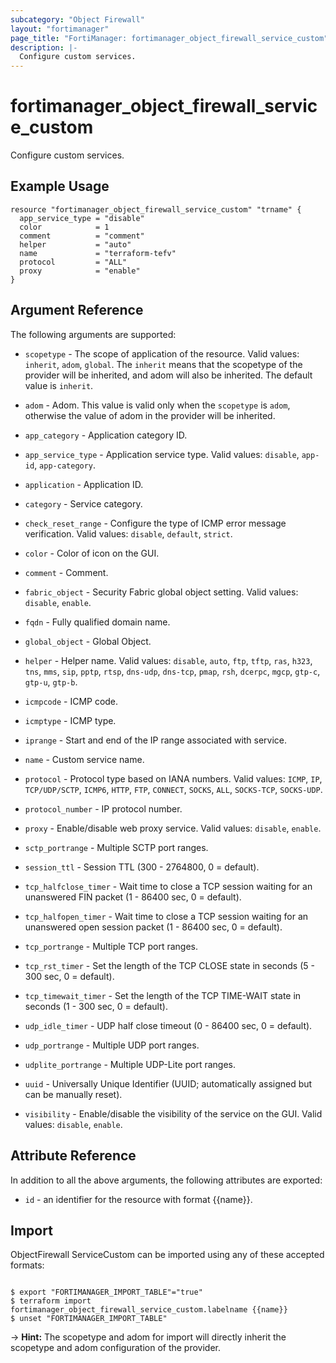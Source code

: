 ```yaml
---
subcategory: "Object Firewall"
layout: "fortimanager"
page_title: "FortiManager: fortimanager_object_firewall_service_custom"
description: |-
  Configure custom services.
---
```


# fortimanager_object_firewall_service_custom
Configure custom services.

## Example Usage

```hcl
resource "fortimanager_object_firewall_service_custom" "trname" {
  app_service_type = "disable"
  color            = 1
  comment          = "comment"
  helper           = "auto"
  name             = "terraform-tefv"
  protocol         = "ALL"
  proxy            = "enable"
}
```

## Argument Reference


The following arguments are supported:

* `scopetype` - The scope of application of the resource. Valid values: `inherit`, `adom`, `global`. The `inherit` means that the scopetype of the provider will be inherited, and adom will also be inherited. The default value is `inherit`.
* `adom` - Adom. This value is valid only when the `scopetype` is `adom`, otherwise the value of adom in the provider will be inherited.

* `app_category` - Application category ID.
* `app_service_type` - Application service type. Valid values: `disable`, `app-id`, `app-category`.

* `application` - Application ID.
* `category` - Service category.
* `check_reset_range` - Configure the type of ICMP error message verification. Valid values: `disable`, `default`, `strict`.

* `color` - Color of icon on the GUI.
* `comment` - Comment.
* `fabric_object` - Security Fabric global object setting. Valid values: `disable`, `enable`.

* `fqdn` - Fully qualified domain name.
* `global_object` - Global Object.
* `helper` - Helper name. Valid values: `disable`, `auto`, `ftp`, `tftp`, `ras`, `h323`, `tns`, `mms`, `sip`, `pptp`, `rtsp`, `dns-udp`, `dns-tcp`, `pmap`, `rsh`, `dcerpc`, `mgcp`, `gtp-c`, `gtp-u`, `gtp-b`.

* `icmpcode` - ICMP code.
* `icmptype` - ICMP type.
* `iprange` - Start and end of the IP range associated with service.
* `name` - Custom service name.
* `protocol` - Protocol type based on IANA numbers. Valid values: `ICMP`, `IP`, `TCP/UDP/SCTP`, `ICMP6`, `HTTP`, `FTP`, `CONNECT`, `SOCKS`, `ALL`, `SOCKS-TCP`, `SOCKS-UDP`.

* `protocol_number` - IP protocol number.
* `proxy` - Enable/disable web proxy service. Valid values: `disable`, `enable`.

* `sctp_portrange` - Multiple SCTP port ranges.
* `session_ttl` - Session TTL (300 - 2764800, 0 = default).
* `tcp_halfclose_timer` - Wait time to close a TCP session waiting for an unanswered FIN packet (1 - 86400 sec, 0 = default).
* `tcp_halfopen_timer` - Wait time to close a TCP session waiting for an unanswered open session packet (1 - 86400 sec, 0 = default).
* `tcp_portrange` - Multiple TCP port ranges.
* `tcp_rst_timer` - Set the length of the TCP CLOSE state in seconds (5 - 300 sec, 0 = default).
* `tcp_timewait_timer` - Set the length of the TCP TIME-WAIT state in seconds (1 - 300 sec, 0 = default).
* `udp_idle_timer` - UDP half close timeout (0 - 86400 sec, 0 = default).
* `udp_portrange` - Multiple UDP port ranges.
* `udplite_portrange` - Multiple UDP-Lite port ranges.
* `uuid` - Universally Unique Identifier (UUID; automatically assigned but can be manually reset).
* `visibility` - Enable/disable the visibility of the service on the GUI. Valid values: `disable`, `enable`.



## Attribute Reference

In addition to all the above arguments, the following attributes are exported:
* `id` - an identifier for the resource with format {{name}}.

## Import

ObjectFirewall ServiceCustom can be imported using any of these accepted formats:
```

$ export "FORTIMANAGER_IMPORT_TABLE"="true"
$ terraform import fortimanager_object_firewall_service_custom.labelname {{name}}
$ unset "FORTIMANAGER_IMPORT_TABLE"
```
-> **Hint:** The scopetype and adom for import will directly inherit the scopetype and adom configuration of the provider.
